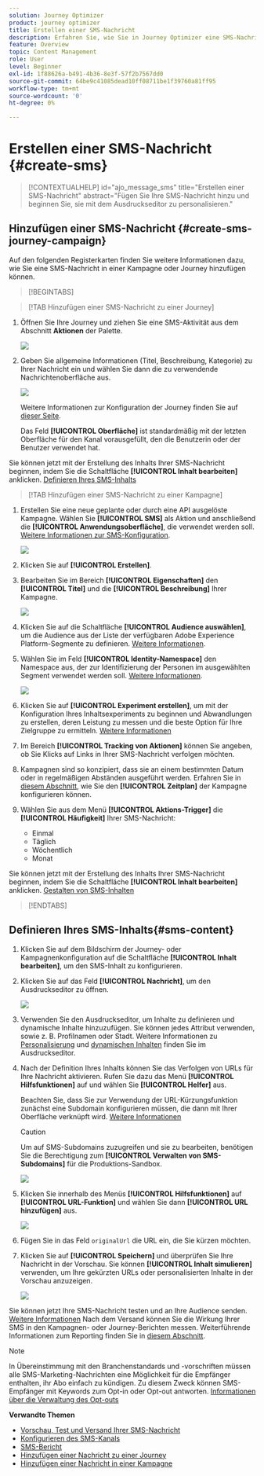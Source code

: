 ```yaml
---
solution: Journey Optimizer
product: journey optimizer
title: Erstellen einer SMS-Nachricht
description: Erfahren Sie, wie Sie in Journey Optimizer eine SMS-Nachricht erstellen.
feature: Overview
topic: Content Management
role: User
level: Beginner
exl-id: 1f88626a-b491-4b36-8e3f-57f2b7567dd0
source-git-commit: 64be9c41085dead10ff08711be1f39760a81ff95
workflow-type: tm+mt
source-wordcount: '0'
ht-degree: 0%

---
```


# Erstellen einer SMS-Nachricht {#create-sms}

>[!CONTEXTUALHELP]
>id="ajo_message_sms"
>title="Erstellen einer SMS-Nachricht"
>abstract="Fügen Sie Ihre SMS-Nachricht hinzu und beginnen Sie, sie mit dem Ausdruckseditor zu personalisieren."

## Hinzufügen einer SMS-Nachricht {#create-sms-journey-campaign}

Auf den folgenden Registerkarten finden Sie weitere Informationen dazu, wie Sie eine SMS-Nachricht in einer Kampagne oder Journey hinzufügen können.

>[!BEGINTABS]

>[!TAB Hinzufügen einer SMS-Nachricht zu einer Journey]

1. Öffnen Sie Ihre Journey und ziehen Sie eine SMS-Aktivität aus dem Abschnitt **Aktionen** der Palette.

   ![](assets/sms_create_1.png)

1. Geben Sie allgemeine Informationen (Titel, Beschreibung, Kategorie) zu Ihrer Nachricht ein und wählen Sie dann die zu verwendende Nachrichtenoberfläche aus.

   ![](assets/sms_create_2.png)

   Weitere Informationen zur Konfiguration der Journey finden Sie auf [dieser Seite](../building-journeys/journey-gs.md).

   Das Feld **[!UICONTROL Oberfläche]** ist standardmäßig mit der letzten Oberfläche für den Kanal vorausgefüllt, den die Benutzerin oder der Benutzer verwendet hat.

Sie können jetzt mit der Erstellung des Inhalts Ihrer SMS-Nachricht beginnen, indem Sie die Schaltfläche **[!UICONTROL Inhalt bearbeiten]** anklicken. [Definieren Ihres SMS-Inhalts](#sms-content)

>[!TAB Hinzufügen einer SMS-Nachricht zu einer Kampagne]

1. Erstellen Sie eine neue geplante oder durch eine API ausgelöste Kampagne. Wählen Sie **[!UICONTROL SMS]** als Aktion und anschließend die **[!UICONTROL Anwendungsoberfläche]**, die verwendet werden soll. [Weitere Informationen zur SMS-Konfiguration](sms-configuration.md).

   ![](assets/sms_create_3.png)

1. Klicken Sie auf **[!UICONTROL Erstellen]**.

1. Bearbeiten Sie im Bereich **[!UICONTROL Eigenschaften]** den **[!UICONTROL Titel]** und die **[!UICONTROL Beschreibung]** Ihrer Kampagne.

   ![](assets/sms_create_4.png)

1. Klicken Sie auf die Schaltfläche **[!UICONTROL Audience auswählen]**, um die Audience aus der Liste der verfügbaren Adobe Experience Platform-Segmente zu definieren. [Weitere Informationen](../segment/about-segments.md).

1. Wählen Sie im Feld **[!UICONTROL Identity-Namespace]** den Namespace aus, der zur Identifizierung der Personen im ausgewählten Segment verwendet werden soll. [Weitere Informationen](../event/about-creating.md#select-the-namespace).

   ![](assets/sms_create_5.png)

1. Klicken Sie auf **[!UICONTROL Experiment erstellen]**, um mit der Konfiguration Ihres Inhaltsexperiments zu beginnen und Abwandlungen zu erstellen, deren Leistung zu messen und die beste Option für Ihre Zielgruppe zu ermitteln. [Weitere Informationen](../campaigns/content-experiment.md)

1. Im Bereich **[!UICONTROL Tracking von Aktionen]** können Sie angeben, ob Sie Klicks auf Links in Ihrer SMS-Nachricht verfolgen möchten.

1. Kampagnen sind so konzipiert, dass sie an einem bestimmten Datum oder in regelmäßigen Abständen ausgeführt werden. Erfahren Sie in [diesem Abschnitt](../campaigns/create-campaign.md#schedule), wie Sie den **[!UICONTROL Zeitplan]** der Kampagne konfigurieren können.

1. Wählen Sie aus dem Menü **[!UICONTROL Aktions-Trigger]** die **[!UICONTROL Häufigkeit]** Ihrer SMS-Nachricht:

   * Einmal
   * Täglich
   * Wöchentlich
   * Monat

Sie können jetzt mit der Erstellung des Inhalts Ihrer SMS-Nachricht beginnen, indem Sie die Schaltfläche **[!UICONTROL Inhalt bearbeiten]** anklicken. [Gestalten von SMS-Inhalten](#sms-content)

>[!ENDTABS]

## Definieren Ihres SMS-Inhalts{#sms-content}

1. Klicken Sie auf dem Bildschirm der Journey- oder Kampagnenkonfiguration auf die Schaltfläche **[!UICONTROL Inhalt bearbeiten]**, um den SMS-Inhalt zu konfigurieren.

1. Klicken Sie auf das Feld **[!UICONTROL Nachricht]**, um den Ausdruckseditor zu öffnen.

   ![](assets/sms-content.png)

1. Verwenden Sie den Ausdruckseditor, um Inhalte zu definieren und dynamische Inhalte hinzuzufügen. Sie können jedes Attribut verwenden, sowie z. B. Profilnamen oder Stadt. Weitere Informationen zu [Personalisierung](../personalization/personalize.md) und [dynamischen Inhalten](../personalization/get-started-dynamic-content.md) finden Sie im Ausdruckseditor.

1. Nach der Definition Ihres Inhalts können Sie das Verfolgen von URLs für Ihre Nachricht aktivieren. Rufen Sie dazu das Menü **[!UICONTROL Hilfsfunktionen]** auf und wählen Sie **[!UICONTROL Helfer]** aus.

   Beachten Sie, dass Sie zur Verwendung der URL-Kürzungsfunktion zunächst eine Subdomain konfigurieren müssen, die dann mit Ihrer Oberfläche verknüpft wird. [Weitere Informationen](sms-subdomains.md)

   >[!CAUTION]
   >
   > Um auf SMS-Subdomains zuzugreifen und sie zu bearbeiten, benötigen Sie die Berechtigung zum **[!UICONTROL Verwalten von SMS-Subdomains]** für die Produktions-Sandbox.

   ![](assets/sms_tracking_1.png)

1. Klicken Sie innerhalb des Menüs **[!UICONTROL Hilfsfunktionen]** auf **[!UICONTROL URL-Funktion]** und wählen Sie dann **[!UICONTROL URL hinzufügen]** aus.

   ![](assets/sms_tracking_2.png)

1. Fügen Sie in das Feld `originalUrl` die URL ein, die Sie kürzen möchten.

1. Klicken Sie auf **[!UICONTROL Speichern]** und überprüfen Sie Ihre Nachricht in der Vorschau. Sie können **[!UICONTROL Inhalt simulieren]** verwenden, um Ihre gekürzten URLs oder personalisierten Inhalte in der Vorschau anzuzeigen.

   ![](assets/sms-content-preview.png)

Sie können jetzt Ihre SMS-Nachricht testen und an Ihre Audience senden. [Weitere Informationen](send-sms.md)
Nach dem Versand können Sie die Wirkung Ihrer SMS in den Kampagnen- oder Journey-Berichten messen. Weiterführende Informationen zum Reporting finden Sie in [diesem Abschnitt](../reports/campaign-global-report.md#sms-tab).

>[!NOTE]
>
>In Übereinstimmung mit den Branchenstandards und -vorschriften müssen alle SMS-Marketing-Nachrichten eine Möglichkeit für die Empfänger enthalten, ihr Abo einfach zu kündigen. Zu diesem Zweck können SMS-Empfänger mit Keywords zum Opt-in oder Opt-out antworten. [Informationen über die Verwaltung des Opt-outs](../privacy/opt-out.md#sms-opt-out-management-sms-opt-out-management)

**Verwandte Themen**

* [Vorschau, Test und Versand Ihrer SMS-Nachricht](send-sms.md)
* [Konfigurieren des SMS-Kanals](sms-configuration.md)
* [SMS-Bericht](../reports/journey-global-report.md#sms-global)
* [Hinzufügen einer Nachricht zu einer Journey](../building-journeys/journeys-message.md)
* [Hinzufügen einer Nachricht in einer Kampagne](../campaigns/create-campaign.md)
